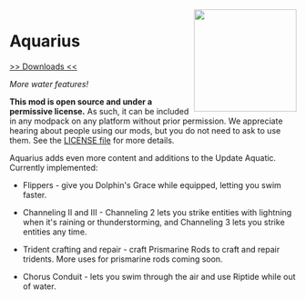 <img src="icon.png" align="right" width="180px"/>

# Aquarius


[>> Downloads <<](https://github.com/JSJBDEV/Aquarius-Fabric/releases)

*More water features!*

**This mod is open source and under a permissive license.** As such, it can be included in any modpack on any platform without prior permission. We appreciate hearing about people using our mods, but you do not need to ask to use them. See the [LICENSE file](LICENSE) for more details.

Aquarius adds even more content and additions to the Update Aquatic. Currently implemented:

- Flippers - give you Dolphin's Grace while equipped, letting you swim faster.

- Channeling II and III - Channeling 2 lets you strike entities with lightning when it's raining or thunderstorming, and Channeling 3 lets you strike entities any time.

- Trident crafting and repair - craft Prismarine Rods to craft and repair tridents. More uses for prismarine rods coming soon.

- Chorus Conduit - lets you swim through the air and use Riptide while out of water.
